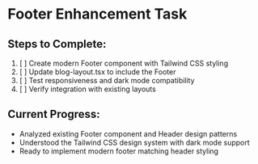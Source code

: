 # Footer Enhancement Task

## Steps to Complete:

1. [ ] Create modern Footer component with Tailwind CSS styling
2. [ ] Update blog-layout.tsx to include the Footer
3. [ ] Test responsiveness and dark mode compatibility
4. [ ] Verify integration with existing layouts

## Current Progress:
- Analyzed existing Footer component and Header design patterns
- Understood the Tailwind CSS design system with dark mode support
- Ready to implement modern footer matching header styling
